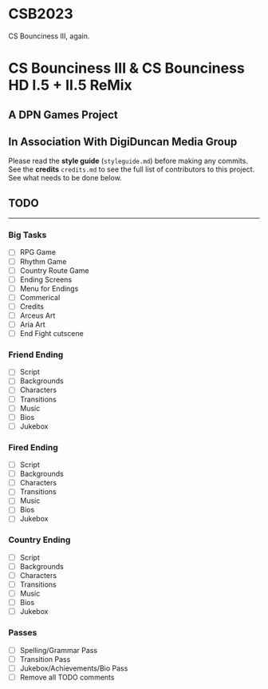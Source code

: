 # CSB2023
CS Bounciness III, again.
# CS Bounciness III & CS Bounciness HD I.5 + II.5 ReMix

## A **DPN Games** Project
## In Association With **DigiDuncan Media Group**

Please read the **style guide** (`styleguide.md`) before making any commits.  
See the **credits** `credits.md` to see the full list of contributors to this project.
See what needs to be done below.

## TODO
-------

### Big Tasks
- [ ] RPG Game
- [ ] Rhythm Game
- [ ] Country Route Game
- [ ] Ending Screens
- [ ] Menu for Endings
- [ ] Commerical
- [ ] Credits
- [ ] Arceus Art
- [ ] Aria Art
- [ ] End Fight cutscene

### Friend Ending
- [ ] Script
- [ ] Backgrounds
- [ ] Characters
- [ ] Transitions
- [ ] Music
- [ ] Bios
- [ ] Jukebox

### Fired Ending
- [ ] Script
- [ ] Backgrounds
- [ ] Characters
- [ ] Transitions
- [ ] Music
- [ ] Bios
- [ ] Jukebox

### Country Ending
- [ ] Script
- [ ] Backgrounds
- [ ] Characters
- [ ] Transitions
- [ ] Music
- [ ] Bios
- [ ] Jukebox

### Passes
- [ ] Spelling/Grammar Pass
- [ ] Transition Pass
- [ ] Jukebox/Achievements/Bio Pass
- [ ] Remove all TODO comments
